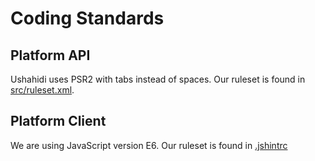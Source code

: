 # Coding Standards

## Platform API

Ushahidi uses PSR2 with tabs instead of spaces. Our ruleset is found in [src/ruleset.xml](https://github.com/ushahidi/platform/blob/develop/src/ruleset.xml).

## Platform Client

We are using JavaScript version E6. Our ruleset is found in [.jshintrc](https://github.com/ushahidi/platform-client/blob/develop/.jshintrc)

